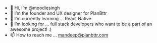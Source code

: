 - 👋 Hi, I’m @moodiesingh
- 👀 I’m the founder and UX designer for PlanBttr
- 🌱 I’m currently learning ... React Native
- 💞️ I’m looking for ... full stack developers who want to be a part of an awesome project! :)
- 📫 How to reach me ... mandeep@planbttr.com

<!---
moodiesingh/moodiesingh is a ✨ special ✨ repository because its `README.md` (this file) appears on your GitHub profile.
You can click the Preview link to take a look at your changes.
--->

